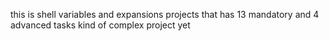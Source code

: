 this is shell variables and expansions projects that has 13 mandatory and 4 advanced tasks
kind of complex project yet
